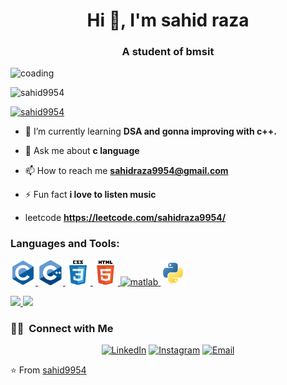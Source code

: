 
<h1 align="center">Hi 👋, I'm sahid raza</h1>
<h3 align="center">A student of bmsit</h3>
<img alin="right"alt="coading"width="400"src="https://www.lambdatest.com/resources/images/news24.gif">

<p align="left"> <img src="https://komarev.com/ghpvc/?username=sahid9954&label=Profile%20views&color=0e75b6&style=flat" alt="sahid9954" /> </p>

<p align="left"> <a href="https://github.com/ryo-ma/github-profile-trophy"><img src="https://github-profile-trophy.vercel.app/?username=sahid9954" alt="sahid9954" /></a> </p>

- 🌱 I’m currently learning **DSA and gonna improving with c++.**

- 💬 Ask me about **c language**

- 📫 How to reach me **sahidraza9954@gmail.com**

- ⚡ Fun fact **i love to listen music**
  
- leetcode **https://leetcode.com/sahidraza9954/**

<h3 align="left">Languages and Tools:</h3>
<p align="left"> <a href="https://www.cprogramming.com/" target="_blank" rel="noreferrer"> <img src="https://raw.githubusercontent.com/devicons/devicon/master/icons/c/c-original.svg" alt="c" width="40" height="40"/> </a> <a href="https://www.w3schools.com/cpp/" target="_blank" rel="noreferrer"> <img src="https://raw.githubusercontent.com/devicons/devicon/master/icons/cplusplus/cplusplus-original.svg" alt="cplusplus" width="40" height="40"/> </a> <a href="https://www.w3schools.com/css/" target="_blank" rel="noreferrer"> <img src="https://raw.githubusercontent.com/devicons/devicon/master/icons/css3/css3-original-wordmark.svg" alt="css3" width="40" height="40"/> </a> <a href="https://www.w3.org/html/" target="_blank" rel="noreferrer"> <img src="https://raw.githubusercontent.com/devicons/devicon/master/icons/html5/html5-original-wordmark.svg" alt="html5" width="40" height="40"/> </a> <a href="https://www.mathworks.com/" target="_blank" rel="noreferrer"> <img src="https://upload.wikimedia.org/wikipedia/commons/2/21/Matlab_Logo.png" alt="matlab" width="40" height="40"/> </a> <a href="https://www.python.org" target="_blank" rel="noreferrer"> <img src="https://raw.githubusercontent.com/devicons/devicon/master/icons/python/python-original.svg" alt="python" width="40" height="40"/> </a> </p>

<a href="https://github.com/sahid9954">
  <img height="180em" src="https://github-readme-stats.vercel.app/api?username=sahid9954&theme=buefy&show_icons=true" />
  <img height="180em" src="https://github-readme-stats.vercel.app/api/top-langs/?username=sahid9954&theme=buefy&layout=compact" />
</a>

<br/>

<h3> 🤝🏻 &nbsp;Connect with Me </h3>

<p align="center">
<a href="https://www.linkedin.com/in/sahid-raza-b6a44124b/"><img alt="LinkedIn" src="https://img.shields.io/badge/LinkedIn-Sahid%20Raza-blue?style=flat-square&logo=linkedin"></a>
<a href="https://www.instagram.com/sahidraza9954/"><img alt="Instagram" src="https://img.shields.io/badge/Instagram-sahidraza9954_-blue?style=flat-square&logo=instagram"></a>
<a href="mailto:sahidraza9954@gmail.com"><img alt="Email" src="https://img.shields.io/badge/Email-sahidraza9954@gmail.com-blue?style=flat-square&logo=gmail"></a>
</p>

⭐️ From [sahid9954](https://github.com/sahid9954)

